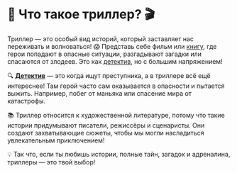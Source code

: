 # 🌟 Что такое триллер? 🎬

Триллер — это особый вид историй, который заставляет нас переживать и волноваться! 😱 Представь себе фильм или [книгу](book.md), где герои попадают в опасные ситуации, разгадывают загадки или спасаются от злодеев. Это как [детектив](detective.md), но с большим напряжением!

🔍 **[Детектив](detective.md)** — это когда ищут преступника, а в триллере всё ещё интереснее! Там герой часто сам оказывается в опасности и пытается выжить. Например, побег от маньяка или спасение мира от катастрофы.

📚 Триллер относится к художественной литературе, потому что такие истории придумывают писатели, режиссёры и сценаристы. Они создают захватывающие сюжеты, чтобы мы могли насладиться увлекательным приключением!

💡 Так что, если ты любишь истории, полные тайн, загадок и адреналина, триллеры — это твой выбор!